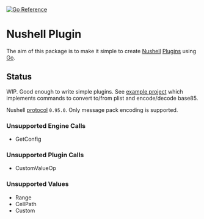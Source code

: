 [![Go Reference](https://pkg.go.dev/badge/github.com/ainvaltin/nu-plugin.svg)](https://pkg.go.dev/github.com/ainvaltin/nu-plugin)

# Nushell Plugin

The aim of this package is to make it simple to create 
[Nushell](https://www.nushell.sh/)
[Plugins](https://www.nushell.sh/contributor-book/plugins.html) 
using [Go](https://go.dev/).

## Status

WIP. Good enough to write simple plugins.
See [example project](https://github.com/ainvaltin/nu_plugin_plist) which implements 
commands to convert to/from plist and encode/decode base85.

Nushell [protocol](https://www.nushell.sh/contributor-book/plugin_protocol_reference.html)
`0.95.0`. Only message pack encoding is supported.

### Unsupported Engine Calls
- GetConfig

### Unsupported Plugin Calls
- CustomValueOp

### Unsupported Values
- Range
- CellPath
- Custom
